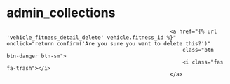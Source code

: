 # admin_collections
                                                        <a href="{% url 'vehicle_fitness_detail_delete' vehicle.fitness_id %}"  onclick="return confirm('Are you sure you want to delete this?')"
                                                            class="btn btn-danger btn-sm">
                                                            <i class="fas fa-trash"></i>
                                                        </a>
